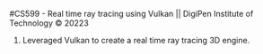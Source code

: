 #CS599 - Real time ray tracing using Vulkan || DigiPen Institute of Technology © 20223

1) Leveraged Vulkan to create a real time ray tracing 3D engine.
